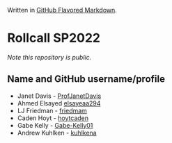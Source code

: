 Written in [GitHub Flavored Markdown](https://help.github.com/articles/github-flavored-markdown).

Rollcall SP2022
===============

_Note this repository is public._

Name and GitHub username/profile
--------------------------------
* Janet Davis - [ProfJanetDavis](https://github.com/ProfJanetDavis)
* Ahmed Elsayed [elsayeaa294](https://github.com/elsayeaa294)
* LJ Friedman - [friedmam](https://github.com/friedmam)
* Caden Hoyt - [hoytcaden](https://github.com/hoytcaden)
* Gabe Kelly - [Gabe-Kelly01](https://github.com/Gabe-Kelly01)
* Andrew Kuhlken - [kuhlkena](https://github.com/kuhlkena)
